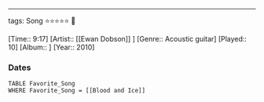 ---
tags: Song ⭐⭐⭐⭐⭐ 💛

[Time:: 9:17]
[Artist:: [[Ewan Dobson]] ]
[Genre:: Acoustic guitar]
[Played:: 10]
[Album:: ]
[Year:: 2010]
### Dates
````dataview
TABLE Favorite_Song
WHERE Favorite_Song = [[Blood and Ice]]
````